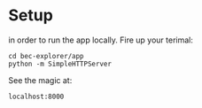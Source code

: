 # Setup

in order to run the app locally. Fire up your terimal:

```
cd bec-explorer/app
python -m SimpleHTTPServer
```
See the magic at:

```
localhost:8000
```

